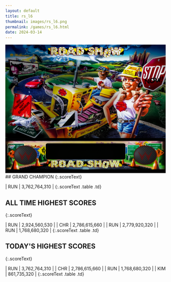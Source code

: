 ```yaml
---
layout: default
title: rs_l6
thumbnail: images/rs_l6.png
permalink: /games/rs_l6.html
date: 2024-03-14
---
```


<img src="../images/rs_l6.png" class="gameThumbnail img-fluid mx-auto align-middle">
## GRAND CHAMPION
{:.scoreText}

| RUN | 3,762,764,310 | 
{:.scoreText .table .td}

## ALL TIME HIGHEST SCORES
{:.scoreText}

| RUN | 2,924,560,530 | 
| CHR | 2,786,615,660 | 
| RUN | 2,779,920,320 | 
| RUN | 1,768,680,320 | 
{:.scoreText .table .td}

## TODAY'S HIGHEST SCORES
{:.scoreText}

| RUN | 3,762,764,310 | 
| CHR | 2,786,615,660 | 
| RUN | 1,768,680,320 | 
| KIM | 861,735,320 | 
{:.scoreText .table .td}
